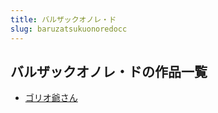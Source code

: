 ```yaml
---
title: バルザックオノレ・ド
slug: baruzatsukuonoredocc
---
```


## バルザックオノレ・ドの作品一覧

- [ゴリオ爺さん](gorioyesan-9f1)
